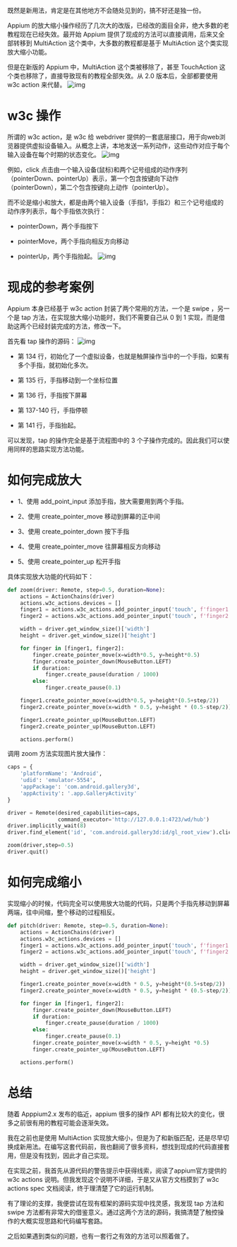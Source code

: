 既然是新用法，肯定是在其他地方不会随处见到的，搞不好还是独一份。



Appium 的放大缩小操作经历了几次大的改版，已经改的面目全非，绝大多数的老教程现在已经失效。最开始 Appium 提供了现成的方法可以直接调用，后来又全部转移到 MultiAction 这个类中，大多数的教程都是基于 MultiAction 这个类实现放大缩小功能。



但是在新版的 Appium 中，MultiAction 这个类被移除了，甚至 TouchAction 这个类也移除了，直接导致现有的教程全部失效。从 2.0 版本后，全部都要使用 w3c action 来代替。
![img](https://img-blog.csdnimg.cn/27e159e797074d5a8fec7c23d0aa9f29.png)



# w3c 操作



所谓的 w3c action，是 w3c 给 webdriver 提供的一套底层接口，用于向web浏览器提供虚拟设备输入。从概念上讲，本地发送一系列动作，这些动作对应于每个输入设备在每个时期的状态变化。
![img](https://img-blog.csdnimg.cn/5972300901764a8f9473dd9c5c9f450d.png)



例如，click 点击由一个输入设备(鼠标)和两个记号组成的动作序列（pointerDown、pointerUp）表示，第一个包含按键向下动作（pointerDown），第二个包含按键向上动作（pointerUp）。



而不论是缩小和放大，都是由两个输入设备（手指1，手指2）和三个记号组成的动作序列表示，每个手指依次执行：



- pointerDown，两个手指按下
- pointerMove，两个手指向相反方向移动

- pointerUp，两个手指抬起。
  ![img](https://img-blog.csdnimg.cn/d1cb52e3d9fc4334a1dc6a61575a3f28.png)



# 现成的参考案例



Appium 本身已经基于 w3c action 封装了两个常用的方法，一个是 swipe ，另一个是 tap 方法，在实现放大缩小功能时，我们不需要自己从 0 到 1 实现，而是借助这两个已经封装完成的方法，修改一下。



首先看 tap 操作的源码：
![img](https://img-blog.csdnimg.cn/f8c62296088a4dc6a4ec0665260c37b3.png)



- 第 134 行，初始化了一个虚拟设备，也就是触屏操作当中的一个手指，如果有多个手指，就初始化多次。
- 第 135 行，手指移动到一个坐标位置

- 第 136 行，手指按下屏幕
- 第 137-140 行，手指停顿

- 第 141 行，手指抬起。



可以发现，tap 的操作完全是基于流程图中的 3 个子操作完成的。因此我们可以使用同样的思路实现方法功能。



# 如何完成放大



- 1、使用 add_point_input 添加手指，放大需要用到两个手指。
- 2、使用 create_pointer_move 移动到屏幕的正中间

- 3、使用 create_pointer_down 按下手指
- 4、使用 create_pointer_move 往屏幕相反方向移动

- 5、使用 create_pointer_up 松开手指



具体实现放大功能的代码如下：

```python
def zoom(driver: Remote, step=0.5, duration=None):
    actions = ActionChains(driver)
    actions.w3c_actions.devices = []
    finger1 = actions.w3c_actions.add_pointer_input('touch', f'finger1')
    finger2 = actions.w3c_actions.add_pointer_input('touch', f'finger2')

    width = driver.get_window_size()['width']
    height = driver.get_window_size()['height']

    for finger in [finger1, finger2]:
        finger.create_pointer_move(x=width*0.5, y=height*0.5)
        finger.create_pointer_down(MouseButton.LEFT)
        if duration:
            finger.create_pause(duration / 1000)
        else:
            finger.create_pause(0.1)

    finger1.create_pointer_move(x=width*0.5, y=height*(0.5+step/2))
    finger2.create_pointer_move(x=width * 0.5, y=height * (0.5-step/2))

    finger1.create_pointer_up(MouseButton.LEFT)
    finger2.create_pointer_up(MouseButton.LEFT)

    actions.perform()
```



调用 zoom 方法实现图片放大操作：

```python
caps = {
    'platformName': 'Android',
    'udid': 'emulator-5554',
    'appPackage': 'com.android.gallery3d',
    'appActivity': '.app.GalleryActivity'
}

driver = Remote(desired_capabilities=caps,
                command_executor='http://127.0.0.1:4723/wd/hub')
driver.implicitly_wait(8)
driver.find_element('id', 'com.android.gallery3d:id/gl_root_view').click()

zoom(driver,step=0.5)
driver.quit()
```



# 如何完成缩小



实现缩小的时候，代码完全可以使用放大功能的代码，只是两个手指先移动到屏幕两端，往中间缩，整个移动的过程相反。

```python
def pitch(driver: Remote, step=0.5, duration=None):
    actions = ActionChains(driver)
    actions.w3c_actions.devices = []
    finger1 = actions.w3c_actions.add_pointer_input('touch', f'finger1')
    finger2 = actions.w3c_actions.add_pointer_input('touch', f'finger2')

    width = driver.get_window_size()['width']
    height = driver.get_window_size()['height']

    finger1.create_pointer_move(x=width * 0.5, y=height*(0.5+step/2))
    finger2.create_pointer_move(x=width * 0.5, y=height * (0.5-step/2))

    for finger in [finger1, finger2]:
        finger.create_pointer_down(MouseButton.LEFT)
        if duration:
            finger.create_pause(duration / 1000)
        else:
            finger.create_pause(0.1)
        finger.create_pointer_move(x=width * 0.5, y=height *0.5)
        finger.create_pointer_up(MouseButton.LEFT)

    actions.perform()
```







# 总结



随着 Apppium2.x 发布的临近，appium 很多的操作 API 都有比较大的变化，很多之前很有用的教程可能会逐渐失效。



我在之前也是使用 MultiAction 实现放大缩小，但是为了和新版匹配，还是尽早切换成新用法。在编写这套代码前，我也翻阅了很多资料，想找到现成的代码直接套用，但是没有找到，因此才自己实现。



在实现之前，我首先从源代码的警告提示中获得线索，阅读了appium官方提供的 w3c actions 说明。但我发现这个说明不详细，于是又从官方文档摸到了 w3c actions spec 文档阅读，终于理清楚了它的运行机制。



有了理论的支撑，我便尝试在现有框架的源码实现中找灵感，我发现 tap 方法和 swipe 方法都有非常大的借鉴意义。通过这两个方法的源码，我搞清楚了触控操作的大概实现思路和代码编写套路。



之后如果遇到类似的问题，也有一套行之有效的方法可以照着做了。